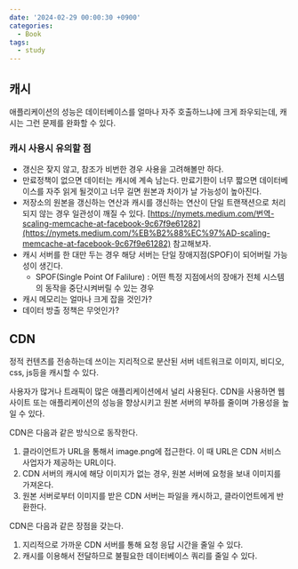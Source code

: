 ```yaml
---
date: '2024-02-29 00:00:30 +0900'
categories:
  - Book
tags:
  - study
---
```


## 캐시

애플리케이션의 성능은 데이터베이스를 얼마나 자주 호출하느냐에 크게 좌우되는데, 캐시는 그런 문제를 완화할 수 있다. 

### 캐시 사용시 유의할 점

- 갱신은 잦지 않고, 참조가 비번한 경우 사용을 고려해볼만 하다.
- 만료정책이 없으면 데이터는 캐시에 계속 남는다. 만료기한이 너무 짧으면 데이터베이스를 자주 읽게 될것이고 너무 길면 원본과 차이가 날 가능성이 높아진다.
- 저장소의 원본을 갱신하는 연산과 캐시를 갱신하는 연산이 단일 트랜잭션으로 처리되지 않는 경우 일관성이 깨질 수 있다. [https://nymets.medium.com/번역-scaling-memcache-at-facebook-9c67f9e61282](https://nymets.medium.com/%EB%B2%88%EC%97%AD-scaling-memcache-at-facebook-9c67f9e61282) 참고해보자.
- 캐시 서버를 한 대만 두는 경우 해당 서버는 단일 장애지점(SPOF)이 되어버릴 가능성이 생긴다.
    - SPOF(Single Point Of Falilure) : 어떤 특정 지점에서의 장애가 전체 시스템의 동작을 중단시켜버릴 수 있는 경우
- 캐시 메모리는 얼마나 크게 잡을 것인가?
- 데이터 방출 정책은 무엇인가?

## CDN

정적 컨텐츠를 전송하는데 쓰이는 지리적으로 분산된 서버 네트워크로 이미지, 비디오, css, js등을 캐시할 수 있다.

사용자가 많거나 트래픽이 많은 애플리케이션에서 널리 사용된다. CDN을 사용하면 웹 사이트 또는 애플리케이션의 성능을 향상시키고 원본 서버의 부하를 줄이며 가용성을 높일 수 있다.

CDN은 다음과 같은 방식으로 동작한다.

1. 클라이언트가 URL을 통해서 image.png에 접근한다. 이 때 URL은 CDN 서비스 사업자가 제공하는 URL이다.
2. CDN 서버의 캐시에 해당 이미지가 없는 경우, 원본 서버에 요청을 보내 이미지를 가져온다.
3. 원본 서버로부터 이미지를 받은 CDN 서버는 파일을 캐시하고, 클라이언트에게 반환한다.

CDN은 다음과 같은 장점을 갖는다.

1. 지리적으로 가까운 CDN 서버를 통해 요청 응답 시간을 줄일 수 있다.
2. 캐시를 이용해서 전달하므로 불필요한 데이터베이스 쿼리를 줄일 수 있다.

